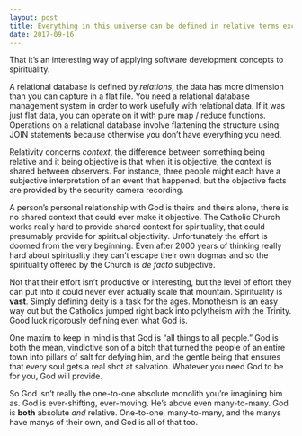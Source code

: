 ```yaml
---
layout: post
title: Everything in this universe can be defined in relative terms except the relationship between God, the creator, and His creations as “one to one”. Everything else goes by a “many to many” relationship among the creations. What do you think?
date: 2017-09-16
---
```


<p>That it’s an interesting way of applying software development concepts to spirituality.</p><p>A relational database is defined by <i>relations</i>, the data has more dimension than you can capture in a flat file. You need a relational database management system in order to work usefully with relational data. If it was just flat data, you can operate on it with pure map / reduce functions. Operations on a relational database involve flattening the structure using JOIN statements because otherwise you don’t have everything you need.</p><p>Relativity concerns <i>context</i>, the difference between something being relative and it being objective is that when it is objective, the context is shared between observers. For instance, three people might each have a subjective interpretation of an event that happened, but the objective facts are provided by the security camera recording.</p><p>A person’s personal relationship with God is theirs and theirs alone, there is no shared context that could ever make it objective. The Catholic Church works really hard to provide shared context for spirituality, that could presumably provide for spiritual objectivity. Unfortunately the effort is doomed from the very beginning. Even after 2000 years of thinking really hard about spirituality they can’t escape their own dogmas and so the spirituality offered by the Church is <i>de facto</i> subjective.</p><p>Not that their effort isn’t productive or interesting, but the level of effort they can put into it could never ever actually scale that mountain. Spirituality is <b>vast</b>. Simply defining deity is a task for the ages. Monotheism is an easy way out but the Catholics jumped right back into polytheism with the Trinity. Good luck rigorously defining even what God is.</p><p>One maxim to keep in mind is that God is “all things to all people.” God is both the mean, vindictive son of a bitch that turned the people of an entire town into pillars of salt for defying him, and the gentle being that ensures that every soul gets a real shot at salvation. Whatever you need God to be for you, God will provide.</p><p>So God isn’t really the one-to-one absolute monolith you’re imagining him as. God is ever-shifting, ever-moving. He’s above even many-to-many. God is <b>both</b> absolute <i>and</i> relative. One-to-one, many-to-many, and the manys have manys of their own, and God is all of that too.</p>
